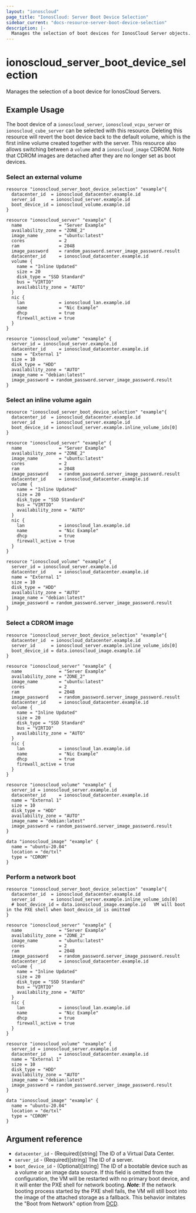 ```yaml
---
layout: "ionoscloud"
page_title: "IonosCloud: Server Boot Device Selection"
sidebar_current: "docs-resource-server-boot-device-selection"
description: |-
  Manages the selection of boot devices for IonosCloud Server objects.
---
```


# ionoscloud_server_boot_device_selection

Manages the selection of a boot device for IonosCloud Servers. 

## Example Usage

The boot device of a `ionoscloud_server`, `ionoscloud_vcpu_server` or `ionoscloud_cube_server` can be selected with this resource.
Deleting this resource will revert the boot device back to the default volume, which is the first inline volume created together with the server.
This resource also allows switching between a `volume` and a `ionoscloud_image` CDROM. Note that CDROM images are detached after they are no longer set as boot devices.

### Select an external volume
```hcl
resource "ionoscloud_server_boot_device_selection" "example"{
  datacenter_id  = ionoscloud_datacenter.example.id
  server_id      = ionoscloud_server.example.id
  boot_device_id = ionoscloud_volume.example.id
}

resource "ionoscloud_server" "example" {
  name              = "Server Example"
  availability_zone = "ZONE_2"
  image_name        = "ubuntu:latest"
  cores             = 2
  ram               = 2048
  image_password    = random_password.server_image_password.result
  datacenter_id     = ionoscloud_datacenter.example.id
  volume {
    name = "Inline Updated"
    size = 20
    disk_type = "SSD Standard"
    bus = "VIRTIO"
    availability_zone = "AUTO"
  }
  nic {
    lan             = ionoscloud_lan.example.id
    name            = "Nic Example"
    dhcp            = true
    firewall_active = true
  }
}

resource "ionoscloud_volume" "example" {
  server_id = ionoscloud_server.example.id
  datacenter_id     = ionoscloud_datacenter.example.id
  name = "External 1"
  size = 10
  disk_type = "HDD"
  availability_zone = "AUTO"
  image_name = "debian:latest"
  image_password = random_password.server_image_password.result
}
```

### Select an inline volume again
```hcl
resource "ionoscloud_server_boot_device_selection" "example"{
  datacenter_id  = ionoscloud_datacenter.example.id
  server_id      = ionoscloud_server.example.id
  boot_device_id = ionoscloud_server.example.inline_volume_ids[0]
}

resource "ionoscloud_server" "example" {
  name              = "Server Example"
  availability_zone = "ZONE_2"
  image_name        = "ubuntu:latest"
  cores             = 2
  ram               = 2048
  image_password    = random_password.server_image_password.result
  datacenter_id     = ionoscloud_datacenter.example.id
  volume {
    name = "Inline Updated"
    size = 20
    disk_type = "SSD Standard"
    bus = "VIRTIO"
    availability_zone = "AUTO"
  }
  nic {
    lan             = ionoscloud_lan.example.id
    name            = "Nic Example"
    dhcp            = true
    firewall_active = true
  }
}

resource "ionoscloud_volume" "example" {
  server_id = ionoscloud_server.example.id
  datacenter_id     = ionoscloud_datacenter.example.id
  name = "External 1"
  size = 10
  disk_type = "HDD"
  availability_zone = "AUTO"
  image_name = "debian:latest"
  image_password = random_password.server_image_password.result
}
```

### Select a CDROM image
```hcl
resource "ionoscloud_server_boot_device_selection" "example"{
  datacenter_id  = ionoscloud_datacenter.example.id
  server_id      = ionoscloud_server.example.inline_volume_ids[0]
  boot_device_id = data.ionoscloud_image.example.id
}

resource "ionoscloud_server" "example" {
  name              = "Server Example"
  availability_zone = "ZONE_2"
  image_name        = "ubuntu:latest"
  cores             = 2
  ram               = 2048
  image_password    = random_password.server_image_password.result
  datacenter_id     = ionoscloud_datacenter.example.id
  volume {
    name = "Inline Updated"
    size = 20
    disk_type = "SSD Standard"
    bus = "VIRTIO"
    availability_zone = "AUTO"
  }
  nic {
    lan             = ionoscloud_lan.example.id
    name            = "Nic Example"
    dhcp            = true
    firewall_active = true
  }
}

resource "ionoscloud_volume" "example" {
  server_id = ionoscloud_server.example.id
  datacenter_id     = ionoscloud_datacenter.example.id
  name = "External 1"
  size = 10
  disk_type = "HDD"
  availability_zone = "AUTO"
  image_name = "debian:latest"
  image_password = random_password.server_image_password.result
}

data "ionoscloud_image" "example" {
  name = "ubuntu-20.04"
  location = "de/txl"
  type = "CDROM"
}
```

### Perform a network boot
```hcl
resource "ionoscloud_server_boot_device_selection" "example"{
  datacenter_id  = ionoscloud_datacenter.example.id
  server_id      = ionoscloud_server.example.inline_volume_ids[0]
  # boot_device_id = data.ionoscloud_image.example.id   VM will boot in the PXE shell when boot_device_id is omitted
}

resource "ionoscloud_server" "example" {
  name              = "Server Example"
  availability_zone = "ZONE_2"
  image_name        = "ubuntu:latest"
  cores             = 2
  ram               = 2048
  image_password    = random_password.server_image_password.result
  datacenter_id     = ionoscloud_datacenter.example.id
  volume {
    name = "Inline Updated"
    size = 20
    disk_type = "SSD Standard"
    bus = "VIRTIO"
    availability_zone = "AUTO"
  }
  nic {
    lan             = ionoscloud_lan.example.id
    name            = "Nic Example"
    dhcp            = true
    firewall_active = true
  }
}

resource "ionoscloud_volume" "example" {
  server_id = ionoscloud_server.example.id
  datacenter_id     = ionoscloud_datacenter.example.id
  name = "External 1"
  size = 10
  disk_type = "HDD"
  availability_zone = "AUTO"
  image_name = "debian:latest"
  image_password = random_password.server_image_password.result
}

data "ionoscloud_image" "example" {
  name = "ubuntu-20.04"
  location = "de/txl"
  type = "CDROM"
}
```

## Argument reference

- `datacenter_id` - (Required)[string] The ID of a Virtual Data Center.
- `server_id` - (Required)[string] The ID of a server.
- `boot_device_id` - (Optional)[string] The ID of a bootable device such as a volume or an image data source. If this field is omitted from the configuration, the VM will be restarted with no primary boot device, and it will enter the PXE shell for network booting. 
***Note***: If the network booting process started by the PXE shell fails, the VM will still boot into the image of the attached storage as a fallback. This behavior imitates the "Boot from Network" option from [DCD](https://dcd.ionos.com/).


